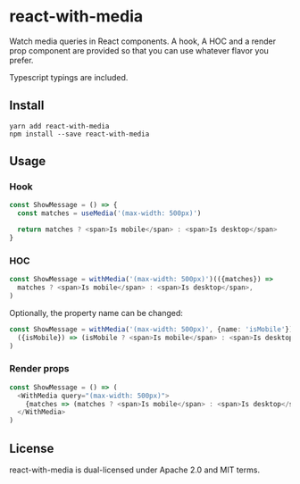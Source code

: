 # react-with-media

Watch media queries in React components.
A hook, A HOC and a render prop component are provided so that you can use whatever flavor you prefer.

Typescript typings are included.

## Install

```
yarn add react-with-media
npm install --save react-with-media
```

## Usage

### Hook

```typescript
const ShowMessage = () => {
  const matches = useMedia('(max-width: 500px)')

  return matches ? <span>Is mobile</span> : <span>Is desktop</span>
}
```

### HOC

```typescript
const ShowMessage = withMedia('(max-width: 500px)')(({matches}) =>
  matches ? <span>Is mobile</span> : <span>Is desktop</span>,
)
```

Optionally, the property name can be changed:

```typescript
const ShowMessage = withMedia('(max-width: 500px)', {name: 'isMobile'})(
  ({isMobile}) => (isMobile ? <span>Is mobile</span> : <span>Is desktop</span>),
)
```

### Render props

```typescript
const ShowMessage = () => (
  <WithMedia query="(max-width: 500px)">
    {matches => (matches ? <span>Is mobile</span> : <span>Is desktop</span>)}
  </WithMedia>
)
```

## License

react-with-media is dual-licensed under Apache 2.0 and MIT
terms.
